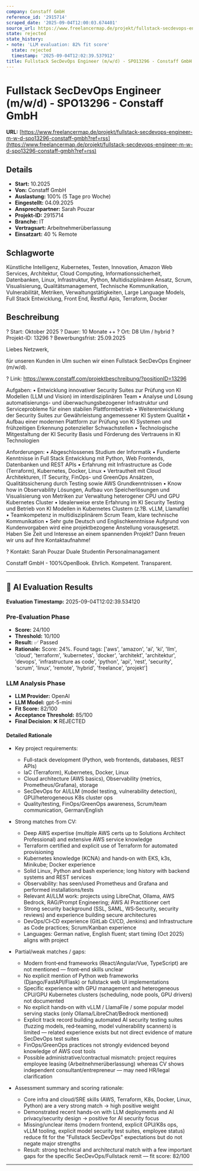 ```yaml
---
company: Constaff GmbH
reference_id: '2915714'
scraped_date: '2025-09-04T12:00:03.674401'
source_url: https://www.freelancermap.de/projekt/fullstack-secdevops-engineer-m-w-d-spo13296-constaff-gmbh?ref=rss
state: rejected
state_history:
- note: 'LLM evaluation: 82% fit score'
  state: rejected
  timestamp: '2025-09-04T12:02:39.537912'
title: Fullstack SecDevOps Engineer (m/w/d) - SPO13296 - Constaff GmbH
---
```



# Fullstack SecDevOps Engineer (m/w/d) - SPO13296 - Constaff GmbH
**URL:** [https://www.freelancermap.de/projekt/fullstack-secdevops-engineer-m-w-d-spo13296-constaff-gmbh?ref=rss](https://www.freelancermap.de/projekt/fullstack-secdevops-engineer-m-w-d-spo13296-constaff-gmbh?ref=rss)
## Details
- **Start:** 10.2025
- **Von:** Constaff GmbH
- **Auslastung:** 100% (5 Tage pro Woche)
- **Eingestellt:** 04.09.2025
- **Ansprechpartner:** Sarah Pouzar
- **Projekt-ID:** 2915714
- **Branche:** IT
- **Vertragsart:** Arbeitnehmerüberlassung
- **Einsatzart:** 40
                                                % Remote

## Schlagworte
Künstliche Intelligenz, Kubernetes, Testen, Innovation, Amazon Web Services, Architektur, Cloud Computing, Informationssicherheit, Datenbanken, Linux, Infrastruktur, Python, Multidisziplinären Ansatz, Scrum, Visualisierung, Qualitätsmanagement, Technische Kommunikation, Vulnerabilität, Metriken, Verwaltungstätigkeiten, Large Language Models, Full Stack Entwicklung, Front End, Restful Apis, Terraform, Docker

## Beschreibung
? Start: Oktober 2025 ? Dauer: 10 Monate ++ ? Ort: D8 Ulm / hybrid ? Projekt-ID: 13296
? Bewerbungsfrist: 25.09.2025

Liebes Netzwerk,

für unseren Kunden in Ulm suchen wir einen Fullstack SecDevOps Engineer (m/w/d).

? Link: https://www.constaff.com/projektbeschreibung/?positionID=13296

Aufgaben:
• Entwicklung innovativer Security Suites zur Prüfung von KI Modellen (LLM und Vision) im interdisziplinären Team
• Analyse und Lösung automatisierungs- und überwachungsbezogener Infrastruktur und Serviceprobleme für einen stabilen Plattformbetrieb
• Weiterentwicklung der Security Suites zur Gewährleistung angemessener KI System Qualität
• Aufbau einer modernen Plattform zur Prüfung von KI Systemen und frühzeitigen Erkennung potenzieller Schwachstellen
• Technologische Mitgestaltung der KI Security Basis und Förderung des Vertrauens in KI Technologien

Anforderungen:
• Abgeschlossenes Studium der Informatik
• Fundierte Kenntnisse in Full Stack Entwicklung mit Python, Web Frontends, Datenbanken und REST APIs
• Erfahrung mit Infrastructure as Code (Terraform), Kubernetes, Docker, Linux
• Vertrautheit mit Cloud Architekturen, IT Security, FinOps- und GreenOps Ansätzen, Qualitätssicherung durch Testing sowie AWS Grundkenntnissen
• Know how in Observability Lösungen, Aufbau von Speicherlösungen und Visualisierung von Metriken zur Verwaltung heterogener CPU und GPU Kubernetes Cluster
• Idealerweise erste Erfahrung im KI Security Testing und Betrieb von KI Modellen in Kubernetes Clustern (z.?B. vLLM, Llamafile)
• Teamkompetenz in multidisziplinärem Scrum Team, klare technische Kommunikation
• Sehr gute Deutsch und Englischkenntnisse
Aufgrund von Kundenvorgaben wird eine projektbezogene Anstellung vorausgesetzt.
Haben Sie Zeit und Interesse an einem spannenden Projekt?
Dann freuen wir uns auf Ihre Kontaktaufnahme!

? Kontakt:
Sarah Pouzar
Duale Studentin Personalmanagament

Constaff GmbH - 100%OpenBook. Ehrlich. Kompetent. Transparent.

---

## 🤖 AI Evaluation Results

**Evaluation Timestamp:** 2025-09-04T12:02:39.534120

### Pre-Evaluation Phase
- **Score:** 24/100
- **Threshold:** 10/100
- **Result:** ✅ Passed
- **Rationale:** Score: 24%. Found tags: ['aws', 'amazon', 'ai', 'ki', 'llm', 'cloud', 'terraform', 'kubernetes', 'docker', 'architekt', 'architektur', 'devops', 'infrastructure as code', 'python', 'api', 'rest', 'security', 'scrum', 'linux', 'remote', 'hybrid', 'freelance', 'projekt']

### LLM Analysis Phase
- **LLM Provider:** OpenAI
- **LLM Model:** gpt-5-mini
- **Fit Score:** 82/100
- **Acceptance Threshold:** 85/100
- **Final Decision:** ❌ REJECTED

#### Detailed Rationale
- Key project requirements:
  - Full‑stack development (Python, web frontends, databases, REST APIs)
  - IaC (Terraform), Kubernetes, Docker, Linux
  - Cloud architecture (AWS basics), Observability (metrics, Prometheus/Grafana), storage
  - SecDevOps for AI/LLM (model testing, vulnerability detection), GPU/heterogeneous K8s cluster ops
  - Quality/testing, FinOps/GreenOps awareness, Scrum/team communication, German/English

- Strong matches from CV:
  - Deep AWS expertise (multiple AWS certs up to Solutions Architect Professional) and extensive AWS service knowledge
  - Terraform certified and explicit use of Terraform for automated provisioning
  - Kubernetes knowledge (KCNA) and hands‑on with EKS, k3s, Minikube; Docker experience
  - Solid Linux, Python and bash experience; long history with backend systems and REST services
  - Observability: has seen/used Prometheus and Grafana and performed installations/tests
  - Relevant AI/LLM work: projects using LibreChat, Ollama, AWS Bedrock, RAG/Prompt Engineering; AWS AI Practitioner cert
  - Strong security background (SSL, SAML, WS‑Security, security reviews) and experience building secure architectures
  - DevOps/CI‑CD experience (GitLab CI/CD, Jenkins) and Infrastructure as Code practices; Scrum/Kanban experience
  - Languages: German native, English fluent; start timing (Oct 2025) aligns with project

- Partial/weak matches / gaps:
  - Modern front‑end frameworks (React/Angular/Vue, TypeScript) are not mentioned — front‑end skills unclear
  - No explicit mention of Python web frameworks (Django/FastAPI/Flask) or fullstack web UI implementations
  - Specific experience with GPU management and heterogeneous CPU/GPU Kubernetes clusters (scheduling, node pools, GPU drivers) not documented
  - No explicit hands‑on with vLLM / LlamaFile / some popular model serving stacks (only Ollama/LibreChat/Bedrock mentioned)
  - Explicit track record building automated AI security testing suites (fuzzing models, red‑teaming, model vulnerability scanners) is limited — related experience exists but not direct evidence of mature SecDevOps test suites
  - FinOps/GreenOps practices not strongly evidenced beyond knowledge of AWS cost tools
  - Possible administrative/contractual mismatch: project requires employee leasing (Arbeitnehmerüberlassung) whereas CV shows independent consultant/entrepreneur — may need HR/legal clarification

- Assessment summary and scoring rationale:
  - Core infra and cloud/SRE skills (AWS, Terraform, K8s, Docker, Linux, Python) are a very strong match → high positive weight
  - Demonstrated recent hands‑on with LLM deployments and AI privacy/security design → positive for AI security focus
  - Missing/unclear items (modern frontend, explicit GPU/K8s ops, vLLM tooling, explicit model security test suites, employee status) reduce fit for the "Fullstack SecDevOps" expectations but do not negate major strengths
  - Result: strong technical and architectural match with a few important gaps for the specific SecDevOps/Fullstack remit — fit score: 82/100

---
